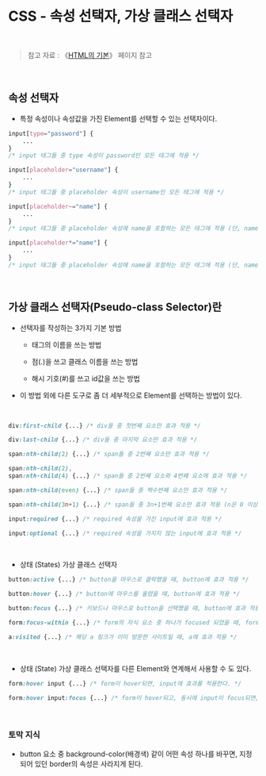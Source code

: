 # CSS - 속성 선택자, 가상 클래스 선택자

<br/>

>  참고 자료 : 《<a href="https://github.com/SangYoonLee1231/TIL/blob/main/HTML%20%26%20CSS/html_basic_concept.md">HTML의 기본</a>》 페이지 참고

<br/>

## 속성 선택자

* 특정 속성이나 속성값을 가진 Element를 선택할 수 있는 선택자이다.

```css
input[type="password"] {
    ...
}
/* input 태그들 중 type 속성이 password인 모든 태그에 적용 */
```
```css
input[placeholder="username"] {
    ...
}
/* input 태그들 중 placeholder 속성이 username인 모든 태그에 적용 */
```
```css
input[placeholder~="name"] {
    ...
}
/* input 태그들 중 placeholder 속성에 name을 포함하는 모든 태그에 적용 (단, name의 앞뒤에 공백이 반드시 있어야 한다.) */
```
```css
input[placeholder*="name"] {
    ...
}
/* input 태그들 중 placeholder 속성에 name을 포함하는 모든 태그에 적용 (단, name의 앞뒤에 공백이 없어도 된다.) */
```

<br/>

## 가상 클래스 선택자(Pseudo-class Selector)란

* 선택자를 작성하는 3가지 기본 방법

    * 태그의 이름을 쓰는 방법

    * 점(.)을 쓰고 클래스 이름을 쓰는 방법

    * 해시 기호(#)를 쓰고 id값을 쓰는 방법

* 이 방법 외에 다른 도구로 좀 더 세부적으로 Element를 선택하는 방법이 있다.

<br/>

```css
div:first-child {...} /* div들 중 첫번째 요소만 효과 적용 */

div:last-child {...} /* div들 중 마지막 요소만 효과 적용 */

span:nth-child(2) {...} /* span들 중 2번째 요소만 효과 적용 */

span:nth-child(2),
span:nth-child(4) {...} /* span들 중 2번째 요소와 4번째 요소에 효과 적용 */

span:nth-child(even) {...} /* span들 중 짝수번째 요소만 효과 적용 */

span:nth-child(3n+1) {...} /* span들 중 3n+1번째 요소만 효과 적용 (n은 0 이상의 정수) */
```

```css
input:required {...} /* required 속성을 가진 input에 효과 적용 */

input:optional {...} /* required 속성을 가지지 않는 input에 효과 적용 */
```

<br/>

* 상태 (States) 가상 클래스 선택자

```css
button:active {...} /* button을 마우스로 클락했을 때, button에 효과 적용 */

button:hover {...} /* button에 마우스를 올렸을 때, button에 효과 적용 */

button:focus {...} /* 키보드나 마우스로 button을 선택했을 때, button에 효과 적용 */

form:focus-within {...} /* form의 자식 요소 중 하나가 focused 되었을 때, form에 효과 적용 */

a:visited {...} /* 해당 a 링크가 이미 방문한 사이트일 때, a에 효과 적용 */
```

<br/>

* 상태 (State) 가상 클래스 선택자를 다른 Element와 연계해서 사용할 수 도 있다.

```css
form:hover input {...} /* form이 hover되면, input에 효과를 적용한다. */

form:hover input:focus {...} /* form이 hover되고, 동시에 input이 focus되면, input에 효과를 적용한다. */
```

<br/>

### 토막 지식

* button 요소 중 background-color(배경색) 같이 어떤 속성 하나를 바꾸면, 지정되어 있던 border의 속성은 사라지게 된다.